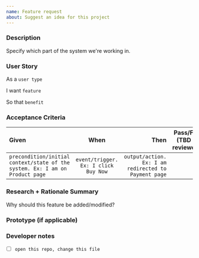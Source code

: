 ```yaml
---
name: Feature request
about: Suggest an idea for this project
---
```


### Description

Specify which part of the system we're working in.


### User Story
As a `user type`

I want `feature`

So that `benefit`


### Acceptance Criteria
| Given | When | Then | Pass/Fail (TBD by reviewer) |
| :---  |:---: | ---: |---:                         |
| `precondition/initial context/state of the system. Ex: I am on Product page` | `event/trigger. Ex: I click Buy Now` |`output/action. Ex: I am redirected to Payment page` |   |



### Research + Rationale Summary

Why should this feature be added/modified?

### Prototype (if applicable)

### Developer notes
- [ ] `open this repo, change this file`
